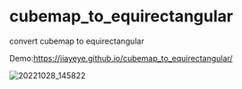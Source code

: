 # cubemap_to_equirectangular
convert cubemap to equirectangular

Demo:https://jiayeye.github.io/cubemap_to_equirectangular/

![20221028_145822](https://user-images.githubusercontent.com/30063821/198523940-a33e064c-e2a7-45cb-bd10-73a2292eae24.gif)
